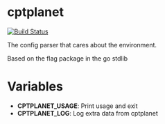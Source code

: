 cptplanet
=========

[![Build Status](https://travis-ci.org/partkyle/cptplanet.svg?branch=master)](https://travis-ci.org/partkyle/cptplanet)

The config parser that cares about the environment.

Based on the flag package in the go stdlib

Variables
=========

- **CPTPLANET_USAGE**: Print usage and exit
- **CPTPLANET_LOG**: Log extra data from cptplanet
